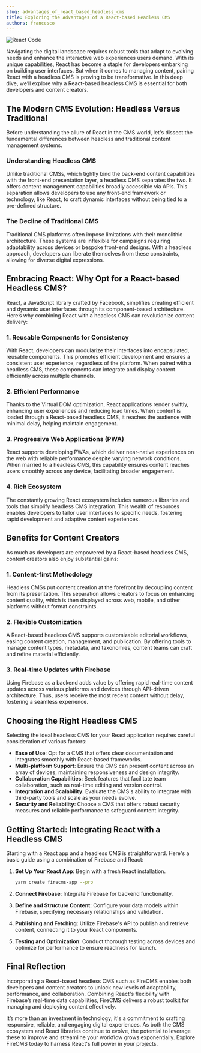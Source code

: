 ```yaml
---
slug: advantages_of_react_based_headless_cms
title: Exploring the Advantages of a React-based Headless CMS
authors: francesco
---
```


![React Code](/img/blog/lautaro-andreani-UYsBCu9RP3Y-unsplash.jpg)

Navigating the digital landscape requires robust tools that adapt to evolving needs and enhance the interactive web
experiences users demand. With its unique capabilities, React has become a staple for developers embarking on building
user interfaces. But when it comes to managing content, pairing React with a headless CMS is proving to be
transformative. In this deep dive, we’ll explore why a React-based headless CMS is essential for both developers and
content creators.

## The Modern CMS Evolution: Headless Versus Traditional

Before understanding the allure of React in the CMS world, let's dissect the fundamental differences between headless
and traditional content management systems.

### Understanding Headless CMS

Unlike traditional CMSs, which tightly bind the back-end content capabilities with the front-end presentation layer, a
headless CMS separates the two. It offers content management capabilities broadly accessible via APIs. This separation
allows developers to use any front-end framework or technology, like React, to craft dynamic interfaces without being
tied to a pre-defined structure.

### The Decline of Traditional CMS

Traditional CMS platforms often impose limitations with their monolithic architecture. These systems are inflexible for
campaigns requiring adaptability across devices or bespoke front-end designs. With a headless approach, developers can
liberate themselves from these constraints, allowing for diverse digital expressions.

## Embracing React: Why Opt for a React-based Headless CMS?

React, a JavaScript library crafted by Facebook, simplifies creating efficient and dynamic user interfaces through its
component-based architecture. Here’s why combining React with a headless CMS can revolutionize content delivery:

### 1. Reusable Components for Consistency

With React, developers can modularize their interfaces into encapsulated, reusable components. This promotes efficient
development and ensures a consistent user experience, regardless of the platform. When paired with a headless CMS, these
components can integrate and display content efficiently across multiple channels.

### 2. Efficient Performance

Thanks to the Virtual DOM optimization, React applications render swiftly, enhancing user experiences and reducing load
times. When content is loaded through a React-based headless CMS, it reaches the audience with minimal delay, helping
maintain engagement.

### 3. Progressive Web Applications (PWA)

React supports developing PWAs, which deliver near-native experiences on the web with reliable performance despite
varying network conditions. When married to a headless CMS, this capability ensures content reaches users smoothly
across any device, facilitating broader engagement.

### 4. Rich Ecosystem

The constantly growing React ecosystem includes numerous libraries and tools that simplify headless CMS integration.
This wealth of resources enables developers to tailor user interfaces to specific needs, fostering rapid development and
adaptive content experiences.

## Benefits for Content Creators

As much as developers are empowered by a React-based headless CMS, content creators also enjoy substantial gains:

### 1. Content-first Methodology

Headless CMSs put content creation at the forefront by decoupling content from its presentation. This separation allows
creators to focus on enhancing content quality, which is then displayed across web, mobile, and other platforms without
format constraints.

### 2. Flexible Customization

A React-based headless CMS supports customizable editorial workflows, easing content creation, management, and
publication. By offering tools to manage content types, metadata, and taxonomies, content teams can craft and refine
material efficiently.

### 3. Real-time Updates with Firebase

Using Firebase as a backend adds value by offering rapid real-time content updates across various platforms and devices
through API-driven architecture. Thus, users receive the most recent content without delay, fostering a seamless
experience.

## Choosing the Right Headless CMS

Selecting the ideal headless CMS for your React application requires careful consideration of various factors:

- **Ease of Use**: Opt for a CMS that offers clear documentation and integrates smoothly with React-based frameworks.
- **Multi-platform Support**: Ensure the CMS can present content across an array of devices, maintaining responsiveness
  and design integrity.
- **Collaboration Capabilities**: Seek features that facilitate team collaboration, such as real-time editing and
  version control.
- **Integration and Scalability**: Evaluate the CMS's ability to integrate with third-party tools and scale as your
  needs evolve.
- **Security and Reliability**: Choose a CMS that offers robust security measures and reliable performance to safeguard
  content integrity.

## Getting Started: Integrating React with a Headless CMS

Starting with a React app and a headless CMS is straightforward. Here's a basic guide using a combination of Firebase
and React:

1. **Set Up Your React App**: Begin with a fresh React installation.
   ```bash
   yarn create firecms-app --pro
   ```
2. **Connect Firebase**: Integrate Firebase for backend functionality.

3. **Define and Structure Content**: Configure your data models within Firebase, specifying necessary relationships and
   validation.

4. **Publishing and Fetching**: Utilize Firebase's API to publish and retrieve content, connecting it to your React
   components.

5. **Testing and Optimization**: Conduct thorough testing across devices and optimize for performance to ensure
   readiness for launch.

## Final Reflection

Incorporating a React-based headless CMS such as FireCMS enables both developers and content creators to unlock new
levels of adaptability, performance, and collaboration. Combining React's flexibility with Firebase’s real-time data
capabilities, FireCMS delivers a robust toolkit for managing and deploying content effectively.

It’s more than an investment in technology; it's a commitment to crafting responsive, reliable, and engaging digital
experiences. As both the CMS ecosystem and React libraries continue to evolve, the potential to leverage these to
improve and streamline your workflow grows exponentially. Explore FireCMS today to harness React's full power in your
projects.
